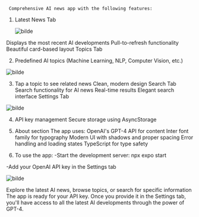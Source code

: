      Comprehensive AI news app with the following features:

1) Latest News Tab

   ![bilde](https://github.com/user-attachments/assets/7474dc38-e056-4fbb-840a-bdb3cf6e657e)


Displays the most recent AI developments
Pull-to-refresh functionality
Beautiful card-based layout
Topics Tab

2) Predefined AI topics (Machine Learning, NLP, Computer Vision, etc.)

![bilde](https://github.com/user-attachments/assets/1f97e798-0084-4ad8-b59e-751bba45f457)

3) Tap a topic to see related news
Clean, modern design
Search Tab
Search functionality for AI news
Real-time results
Elegant search interface
Settings Tab

![bilde](https://github.com/user-attachments/assets/056c4fe9-0147-447e-812e-8a605a980ff4)

4) API key management
Secure storage using AsyncStorage

5) About section
The app uses:
OpenAI's GPT-4 API for content
Inter font family for typography
Modern UI with shadows and proper spacing
Error handling and loading states
TypeScript for type safety

6) To use the app:
-Start the development server:
npx expo start

-Add your OpenAI API key in the Settings tab



![bilde](https://github.com/user-attachments/assets/d4656ba6-2038-46c3-9da5-750708ce3350)

 
Explore the latest AI news, browse topics, or search for specific information
The app is ready for your API key. Once you provide it in the Settings tab, you'll have access to all the latest AI developments through the power of GPT-4.
